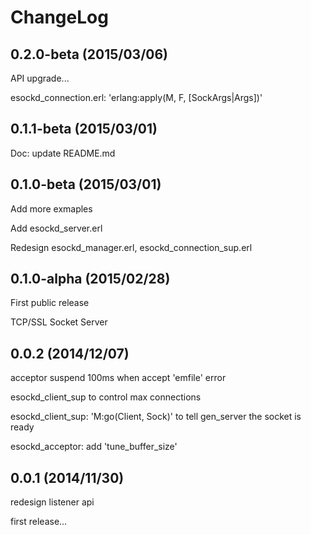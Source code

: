
ChangeLog
==================

0.2.0-beta (2015/03/06)
------------------------

API upgrade...

esockd_connection.erl: 'erlang:apply(M, F, [SockArgs|Args])'

0.1.1-beta (2015/03/01)
------------------------

Doc: update README.md

0.1.0-beta (2015/03/01)
------------------------

Add more exmaples

Add esockd_server.erl

Redesign esockd_manager.erl, esockd_connection_sup.erl

0.1.0-alpha (2015/02/28)
------------------------

First public release

TCP/SSL Socket Server

0.0.2 (2014/12/07)
------------------------

acceptor suspend 100ms when accept 'emfile' error

esockd_client_sup to control max connections

esockd_client_sup: 'M:go(Client, Sock)' to tell gen_server the socket is ready

esockd_acceptor: add 'tune_buffer_size'

0.0.1 (2014/11/30)
------------------------

redesign listener api

first release...

